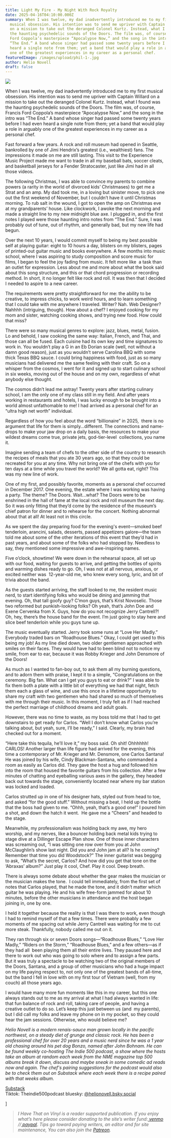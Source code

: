 ```yaml
---
title: Light My Fire - My Night With Rock Royalty
date: 2025-04-16T04:10:00.000Z
summary: When I was twelve, my dad inadvertently introduced me to my first
  musical obsession. His intention was to send me upriver with Captain Willard
  on a mission to take out the deranged Colonel Kurtz. Instead, what I found was
  the haunting psychedelic sounds of the Doors. The film was, of course, Francis
  Ford Coppola’s masterpiece “Apocalypse Now,” and the song in the intro was
  “The End.” A band whose singer had passed some twenty years before I had even
  heard a single note from them; yet a band that would play a role in arguably
  one of the greatest experiences in my career as a personal chef.
featuredImage: /images/upload/phil-1-.jpg
author: Helio Novell
draft: false
---
```

![](/images/upload/phil-1-.jpg)

When I was twelve, my dad inadvertently introduced me to my first musical obsession. His intention was to send me upriver with Captain Willard on a mission to take out the deranged Colonel Kurtz. Instead, what I found was the haunting psychedelic sounds of the Doors. The film was, of course, Francis Ford Coppola’s masterpiece “Apocalypse Now,” and the song in the intro was “The End.” A band whose singer had passed some twenty years before I had even heard a single note from them; yet a band that would play a role in arguably one of the greatest experiences in my career as a personal chef.

Fast forward a few years. A rock and roll museum had opened in Seattle, bankrolled by one of Jimi Hendrix’s greatest (i.e., wealthiest) fans. The impressions it made on me are still lasting. This visit to the Experience Music Project made me want to trade in all my baseball bats, soccer cleats, and basketball jerseys for a Fender Stratocaster, just like Jimi had in all those videos. 

The following Christmas, I was able to convince my parents to combine powers (a rarity in the world of divorced kids’ Christmases) to get me a Strat and an amp. My dad took me, in a loving but sinister move, to pick one out the first weekend of November, but I couldn’t have it until Christmas morning. To rub salt in the wound, I got to open the amp on Christmas eve at my grandparents’ house. Like clockwork, I awoke the next morning and made a straight line to my new midnight blue axe. I plugged in, and the first notes I played were those haunting intro notes from “The End.” Sure, I was probably out of tune, out of rhythm, and generally bad, but my new life had begun.

Over the next 10 years, I would commit myself to being my best possible self at playing guitar: eight to 10 hours a day, blisters on my blisters, pages of printed-out guitar music and books everywhere. A few months into music school, where I was aspiring to study composition and score music for films, I began to feel the joy fading from music. It felt more like  a task than an outlet for expression. Less about me and more about what the book said about this song structure, and this or that chord progression or recording method. In short, it no longer felt like rock and roll. It was then that I decided I needed to aspire to a new career.

The requirements were pretty straightforward for me: the ability to be creative, to impress chicks, to work weird hours, and to learn something that I could take with me anywhere I traveled. Writer? Nah. Web Designer? Nahhhh (intriguing, though). How about a chef? I enjoyed cooking for my mom and sister, watching cooking shows, and trying new food. How could that miss? 

There were so many musical genres to explore: jazz, blues, metal, fusion. Lo and behold, I saw cooking the same way: Italian, French, and Thai, and those can all be fused. Each cuisine had its own key and time signatures to work in. You wouldn’t play a G in an Eb Dorian scale (well, not without a damn good reason), just as you wouldn’t serve Carolina BBQ with some thick Texas BBQ sauce. I could bring happiness with food, just as so many musicians had delivered me the same feeling with their craft. So on a whisper from the cosmos, I went for it and signed up to start culinary school in six weeks, moving out of the house and on my own, regardless of what anybody else thought. 

The cosmos didn’t lead me astray! Twenty years after starting culinary school, I am the only one of my class still in my field. And after years working in restaurants and hotels, I was lucky enough to be brought into a world almost unfathomable to me! I had arrived as a personal chef for an “ultra high net worth” individual.  

Regardless of how you feel about the word “billionaire” in 2025,  there is no argument that life for them is simply…different. The connections and name-drops to make your jaw drop on a daily basis, the resources to make your wildest dreams come true, private jets, god-tier-level  collections, you name it. 

Imagine sending a team of chefs to the other side of the country to research the recipes of meals that you ate 30 years ago, so that they could be recreated for you at any time. Why not bring one of the chefs with you for ten days at a time while you travel the world? We all gotta eat, right? This was my new line of work. 

One of my first, and possibly favorite, moments as a personal chef occurred in December 2017. One evening, the estate where I was working was having a party. The theme? The Doors. Wait…what? The Doors were to be enshrined in the hall of fame at the local rock and roll museum the next day. So it was only fitting that they’d come by the residence of the museum’s chief patron for dinner and to rehearse for the concert. Nothing abnormal about that at all! At least not in this circle. 

As we spent the day preparing food for the evening's event—smoked beef tenderloin, arancini, salads, desserts, passed appetizers galore—the team told me about some of the other iterations of this event that they’d had in past years, and about some of the folks who had stopped by. Needless to say, they mentioned some impressive and awe-inspiring names.

Five o’clock, showtime! We were down in the rehearsal space, all set up with our food, waiting for guests to arrive, and getting the bottles of spirits and warming dishes ready to go. Oh, I was not at all nervous, anxious, or excited neither was  12-year-old me, who knew every song, lyric, and bit of trivia about the band. 

As the guests started arriving, the staff looked to me, the resident music nerd, to start identifying folks who would be dining and jamming that evening. Oh, that tall goofy guy? C’mon guys, that’s Krist Novoselic. Those two reformed but punkish-looking folks? Oh yeah, that’s John Doe and Exene Cervenka from X. Guys, how do you not recognize Jerry Cantrell?! Oh, hey, there’s the house band for the event. I’m just going to stay here and slice beef tenderloin while you guys tune up.

The music eventually started. Jerry took some runs at “Love Her Madly.” Everybody traded bars on “Roadhouse Blues.” Okay, I could get used to this being my job! As my line died down, two older gentlemen approached with smiles on their faces. They would have had to been blind not to notice my smile, from ear to ear, because it was Robby Krieger and John Densmore of the Doors! 

As much as I wanted to fan-boy out, to ask them all my burning questions, and to adorn them with praise, I kept it to a simple, “Congratulations on the ceremony. Big fan. What can I get you guys to eat or drink?” I was able to fix them both a plate with a little bit of everything we had that night, fetch them each a glass of wine, and use this once in a lifetime opportunity to share my craft with two gentlemen who had shared so much of themselves with me through their music. In this moment, I truly felt as if I had reached the perfect marriage of childhood dreams and adult goals.

However, there was no time to waste, as my boss told me that I had to get downstairs to get ready for Carlos. “Well I don’t know what Carlos you’re talking about, but yeah, sure, I’ll be ready,” I said. Clearly, my brain had checked out for a moment. 

“Here take this tequila, he’ll love it,” my boss said. Oh shit! Ohhhhhh! CARLOS! Another larger than life figure had arrived for the evening, this time a contemporary of Mr. Krieger and Mr. Densmore, one Carlos Santana! He was joined by his wife, Cindy Blackman-Santana, who commanded a room as easily as Carlos did. They gave the host a hug and followed him into the room that housed the favorite guitars from his collection. After a few minutes of chatting and eyeballing various axes in the gallery, they headed back out towards the stage, conveniently located near where my bar station was locked and loaded. 

Carlos strutted up in one of his designer hats, styled out from head to toe, and asked “for the good stuff.” Without missing a beat, I held up the bottle that the boss had given to me. “Ohhh, yeah, that’s a good one!” I poured him a shot, and down the hatch it went.  He gave me a “Cheers” and headed to the stage.

Meanwhile, my professionalism was holding back my awe, my hero worship, and my nerves, like a bouncer holding back metal kids trying to stage dive at a Dillinger Escape Plan show. One of those inner characters was screaming out, “I was sitting one row over from you at John McClaughlin’s show last night. Did you and John jam at all? Is he coming? Remember that time you did Woodstock?” The inner guitarist was begging to ask, “What’s the secret, Carlos? And how did you get that tone on the ‘Abraxas’ album?” Just play it cool, Chef. Play it cool. Deep breath.

There is always some debate about whether the gear makes the musician or the musician makes the tone.  I could tell immediately, from the first set of notes that Carlos played, that he made the tone, and it didn’t matter which guitar he was playing. He and his wife free-form jammed for about 10 minutes, before the other musicians in attendance and the host began joining in, one by one. 

I held it together because the reality is that I was there to work, even though I had to remind myself of that a few times. There were probably a few moments of me spacing out while Jerry Cantrell was waiting for me to cut more steak. Thankfully, nobody called me out on it.

They ran through six or seven Doors songs—“Roadhouse Blues,” “Love Her Madly,” “Riders on the Storm,” “Roadhouse Blues,” and a few others—as if they had all  been playing them all their entire lives. They paused here and there to work out who was going to solo where and to assign a few parts. But it was truly a spectacle to be watching two of the original members of the Doors, Santana, and a group of other musicians who had a huge impact on my life paying respect to, not only one of the greatest bands of all-time, but the band I fell in love with on my first tour of Vietnam (well, from my couch) all those years ago. 

I would have many more fun moments like this in my career, but this one always stands out to me as my arrival at what I had always wanted in life:  that fun balance of rock and roll, taking care of people, and having a creative outlet to do so. Let’s keep this just between us (and  my parents), but I did call my folks and leave my phone on in my pocket, so they could hear the jam sessions. Otherwise, who would believe me?

*Helio Novell is a modern renais-sauce man grown locally in the pacific northwest, on a steady diet of grunge and classic rock. He has been a professional chef for over 20 years and a music nerd since he was a 1 year old chasing around his pet dog Bonzo, named after John Bohnam. He can be found weekly co-hosting The Indie 500 podcast, a show where the hosts take an album at random each week from the NME magazine top 500 albums break it down, discuss and maybe sneak in some comedic ad reads now and again. The chef's pairing suggestions for the podcast would also be to check them out on Substack where each week there is a recipe paired with that weeks album.*

[Substack](https://theindie500podcast.substack.com/) \
Tiktok: Theindie500podcast bluesky: [@helionovell.bsky.social](<>)

]

> *I Have That on Vinyl is a reader supported publication. If you enjoy what’s here please consider donating to the site’s writer fund:[ venmo](https://account.venmo.com/u/Michele-Catalano2659) //[ paypal](https://www.paypal.com/paypalme/goingitaloneny?country.x=US&locale.x=en_US)*. *Tips go toward paying writers, an editor and for site maintenance, You can also join the [Patreon](https://www.patreon.com/c/IHaveThatonVinyl).*
